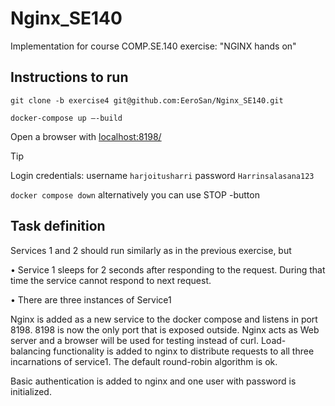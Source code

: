 # Nginx_SE140
Implementation for course COMP.SE.140 exercise: "NGINX hands on"

## Instructions to run
`git clone -b exercise4 git@github.com:EeroSan/Nginx_SE140.git`

`docker-compose up –-build`

Open a browser with [localhost:8198/](http://localhost:8198/)
>[!TIP]
>Login credentials: username `harjoitusharri` password `Harrinsalasana123`

`docker compose down` alternatively you can use STOP -button

## Task definition
Services 1 and 2 should run similarly as in the previous exercise, but

• Service 1 sleeps for 2 seconds after responding to the request. During that time the service cannot respond to next request.

• There are three instances of Service1

Nginx is added as a new service to the docker compose and listens in port 8198. 8198 is now the only port
that is exposed outside. Nginx acts as Web server and a browser will be used for testing instead of curl.
Load-balancing functionality is added to nginx to distribute requests to all three incarnations of service1.
The default round-robin algorithm is ok.

Basic authentication is added to nginx and one user with password is initialized.
